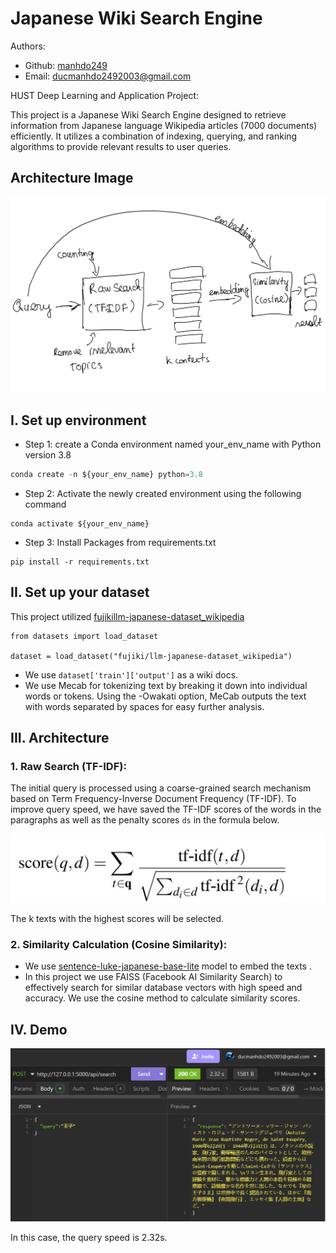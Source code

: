 # Japanese Wiki Search Engine
Authors:
- Github: [manhdo249](https://github.com/manhdo249) 
- Email: ducmanhdo2492003@gmail.com


HUST Deep Learning and Application Project:

This project is a Japanese Wiki Search Engine designed to retrieve information from Japanese language Wikipedia articles (7000 documents) efficiently. It utilizes a combination of indexing, querying, and ranking algorithms to provide relevant results to user queries.



## Architecture Image

![image](Assets/Architecture.jpg)

## I.  Set up environment
- Step 1: create a Conda environment named your_env_name with Python version  3.8

```python
conda create -n ${your_env_name} python=3.8
```

- Step 2: Activate the newly created environment using the following command
```
conda activate ${your_env_name}
```

- Step 3: Install Packages from requirements.txt

```
pip install -r requirements.txt
``` 

## II.  Set up your dataset

This project utilized [fujikillm-japanese-dataset_wikipedia](https://huggingface.co/datasets/fujiki/llm-japanese-dataset_wikipedia?row=16)
```
from datasets import load_dataset

dataset = load_dataset("fujiki/llm-japanese-dataset_wikipedia")
```
- We use `dataset['train']['output']` as a wiki docs.
- We use Mecab for tokenizing text by breaking it down into individual words or tokens. Using the -Owakati option, MeCab outputs the text with words separated by spaces for easy further analysis.

## III.  Architecture
### 1. Raw Search (TF-IDF):

The initial query is processed using a coarse-grained search mechanism based on Term Frequency-Inverse Document Frequency (TF-IDF). To improve query speed, we have saved the TF-IDF scores of the words in the paragraphs as well as the penalty scores `ds` in the formula below.

![image](Assets/Document_score.png)

The k texts with the highest scores will be selected.

### 2. Similarity Calculation (Cosine Similarity):
- We use [sentence-luke-japanese-base-lite](https://huggingface.co/sonoisa/sentence-luke-japanese-base-lite) model to embed the texts .
- In this project we use FAISS (Facebook AI Similarity Search) to effectively search for similar database vectors with high speed and accuracy. We use the cosine method to calculate similarity scores.

## IV. Demo

![image](Assets/Demo4Code.jpg)

In this case, the query speed is 2.32s.







